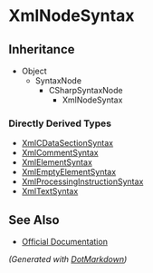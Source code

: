 # XmlNodeSyntax

## Inheritance

* Object
  * SyntaxNode
    * CSharpSyntaxNode
      * XmlNodeSyntax

### Directly Derived Types

* [XmlCDataSectionSyntax](XmlCDataSectionSyntax.md)
* [XmlCommentSyntax](XmlCommentSyntax.md)
* [XmlElementSyntax](XmlElementSyntax.md)
* [XmlEmptyElementSyntax](XmlEmptyElementSyntax.md)
* [XmlProcessingInstructionSyntax](XmlProcessingInstructionSyntax.md)
* [XmlTextSyntax](XmlTextSyntax.md)

## See Also

* [Official Documentation](https://docs.microsoft.com/en-us/dotnet/api/microsoft.codeanalysis.csharp.syntax.xmlnodesyntax)


*\(Generated with [DotMarkdown](http://github.com/JosefPihrt/DotMarkdown)\)*